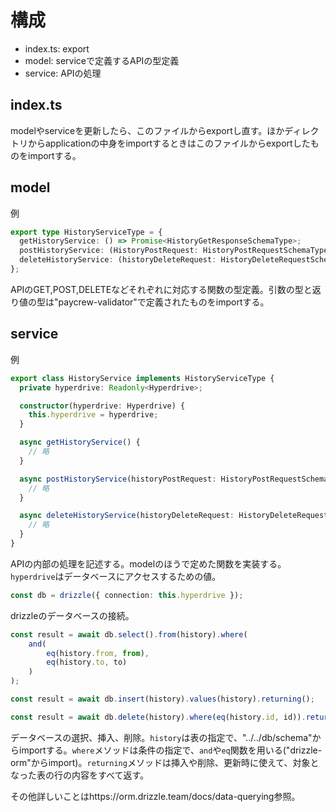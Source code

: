 # 構成
- index.ts: export
- model: serviceで定義するAPIの型定義
- service: APIの処理

## index.ts

modelやserviceを更新したら、このファイルからexportし直す。ほかディレクトリからapplicationの中身をimportするときはこのファイルからexportしたものをimportする。

## model

例

```typescript
export type HistoryServiceType = {
  getHistoryService: () => Promise<HistoryGetResponseSchemaType>;
  postHistoryService: (HistoryPostRequest: HistoryPostRequestSchemaType) => Promise<HistoryPostResponseSchemaType>;
  deleteHistoryService: (historyDeleteRequest: HistoryDeleteRequestSchemaType) => Promise<HistoryDeleteResponseSchemaType>
};
```
APIのGET,POST,DELETEなどそれぞれに対応する関数の型定義。引数の型と返り値の型は"paycrew-validator"で定義されたものをimportする。

## service

例

```typescript
export class HistoryService implements HistoryServiceType {
  private hyperdrive: Readonly<Hyperdrive>;

  constructor(hyperdrive: Hyperdrive) {
    this.hyperdrive = hyperdrive;
  }

  async getHistoryService() {
    // 略
  }

  async postHistoryService(historyPostRequest: HistoryPostRequestSchemaType) {
    // 略
  }

  async deleteHistoryService(historyDeleteRequest: HistoryDeleteRequestSchemaType) {
    // 略
  }
}
```

APIの内部の処理を記述する。modelのほうで定めた関数を実装する。`hyperdrive`はデータベースにアクセスするための値。

```typescript
const db = drizzle({ connection: this.hyperdrive });
```

drizzleのデータベースの接続。

```typescript
const result = await db.select().from(history).where(
    and(
        eq(history.from, from),
        eq(history.to, to)
    )
);
```

```typescript
const result = await db.insert(history).values(history).returning();
```

```typescript
const result = await db.delete(history).where(eq(history.id, id)).returning();
```
データベースの選択、挿入、削除。`history`は表の指定で、"../../db/schema"からimportする。`where`メソッドは条件の指定で、`and`や`eq`関数を用いる("drizzle-orm"からimport)。`returning`メソッドは挿入や削除、更新時に使えて、対象となった表の行の内容をすべて返す。

その他詳しいことはhttps://orm.drizzle.team/docs/data-querying参照。
